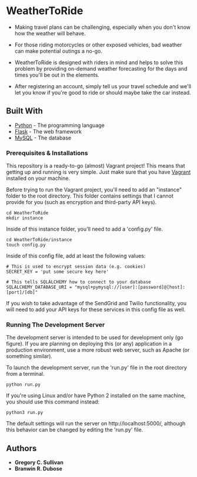 # WeatherToRide

* Making travel plans can be challenging, especially when you don't know how the weather will behave.

* For those riding motorcycles or other exposed vehicles, bad weather can make potential outings a no-go.

* WeatherToRide is designed with riders in mind and helps to solve this problem by providing on-demand weather forecasting for the days and times you'll be out in the elements.

* After registering an account, simply tell us your travel schedule and we'll let you know if you're good to ride or should maybe take the car instead.

## Built With

* [Python](https://www.python.org/) - The programming language
* [Flask](http://flask.pocoo.org/) - The web framework
* [MySQL](https://www.mysql.com/) - The database

### Prerequisites & Installations

This repository is a ready-to-go (almost) Vagrant project! This means that getting up and running is very simple. Just make sure that you have [Vagrant](https://www.vagrantup.com/) installed on your machine.

Before trying to run the Vagrant project, you'll need to add an "instance" folder to the root directory. This folder contains settings that I cannot provide for you (such as encryption and third-party API keys).

```
cd WeatherToRide
mkdir instance
```

Inside of this instance folder, you'll need to add a 'config.py' file.

```
cd WeatherToRide/instance
touch config.py
```

Inside of this config file, add at least the following values:

```
# This is used to encrypt session data (e.g. cookies)
SECRET_KEY = 'put some secure key here'

# This tells SQLALCHEMY how to connect to your database
SQLALCHEMY_DATABASE_URI = "mysql+pymysql://[user]:[password]@[host]:[port]/[db]"
```

If you wish to take advantage of the SendGrid and Twilio functionality, you will need to add your API keys for these services in this config file as well.

### Running The Development Server

The development server is intended to be used for development only (go figure). If you are planning on deploying this (or any) application in a production environment, use a more robust web server, such as Apache (or something similar).

To launch the development server, run the 'run.py' file in the root directory from a terminal.

```
python run.py
```

If you're using Linux and/or have Python 2 installed on the same machine, you should use this command instead:

```
python3 run.py
```

The default settings will run the server on http://localhost:5000/, although this behavior can be changed by editing the 'run.py' file.

## Authors

* **Gregory C. Sullivan**
* **Branwin R. Dubose**
